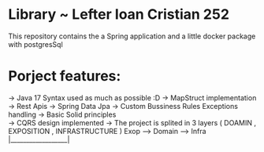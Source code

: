 # Library ~ Lefter Ioan Cristian 252

This repository contains the a Spring application and a little docker package with postgresSql

# Porject features:
  ->  Java 17 Syntax used as much as possible :D
  ->  MapStruct implementation
  ->  Rest Apis
  ->  Spring Data Jpa
  ->  Custom Bussiness Rules Exceptions handling
  ->  Basic Solid principles                                                             
  ->  CQRS design implemented
  -> The project is splited in 3 layers  ( DOAMIN , EXPOSITION , INFRASTRUCTURE )           Exop --> Domain --> Infra  
                                                                                              |__________________|
